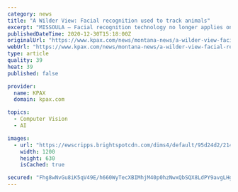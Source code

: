 ```yaml
---
category: news
title: "A Wilder View: Facial recognition used to track animals"
excerpt: "MISSOULA — Facial recognition technology no longer applies only to identifying humans. Scientists employ some interesting methods to track, test, and learn from wild animals and now, there may be an easier way to track some species of animals. Using ..."
publishedDateTime: 2020-12-30T15:18:00Z
originalUrl: "https://www.kpax.com/news/montana-news/a-wilder-view-facial-recognition-used-to-track-animals"
webUrl: "https://www.kpax.com/news/montana-news/a-wilder-view-facial-recognition-used-to-track-animals"
type: article
quality: 39
heat: 39
published: false

provider:
  name: KPAX
  domain: kpax.com

topics:
  - Computer Vision
  - AI

images:
  - url: "https://ewscripps.brightspotcdn.com/dims4/default/95d24d2/2147483647/strip/true/crop/1314x690+65+0/resize/1200x630!/quality/90/?url=http%3A%2F%2Fewscripps-brightspot.s3.amazonaws.com%2Fa4%2F6b%2F50df5d754e608545fb0cd7af49b0%2Fscreen-shot-2020-12-30-at-10.16.00%20AM.png"
    width: 1200
    height: 630
    isCached: true

secured: "Fhg8wNvGu8iK5qV49E/h660WyTecXBIMhjM40p0hzNwxQbSQX8LdPY9avgLHgmqoR8ozm4JW43qGXpHx1JH1eGWkqutkrWXLtTnVpQzJDSDFlWfZdWWp9u/2vOOU/X2Y5JYkoSvgJYescki5XqdOE4aGHQAyCn+2BHBfBlbzLkKJdU4oM1UmNT8actINJTaNYVlNGaVN6LW7ldLSEUxy0ofYyYvEdW1nVQWMSpOP9/s37TXW0ZF0TqT3JXauaCwGP9HTO0RxSXZirpwSEhVz0i/uJBt85aR2M+dz0wwQPIak4d+5q58lcByiJ66axTVpB74Df1GIYzOsTgwQsdvduI1gmxgliYgrZh1rT+8pYA8=;YE/UcFp036PO2jVSCZWdrg=="
---
```



